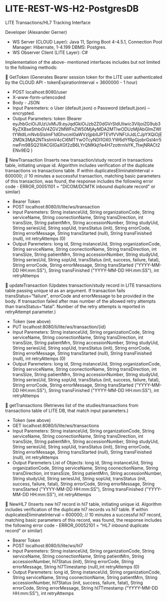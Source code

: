 
# LITE-REST-WS-H2-PostgresDB 
LITE Transactions/HL7 Tracking Interface

Developer (Alexander Gerner)

- WS Server (CLOUD Layer): Java 11, Spring Boot 4-4.5.1, Connection Pool Manager: Hibernate, 1-4.199 DBMS: Postgres. 
- WS Observer Client (LITE Layer):  C#

Implementation of the above- mentioned interfaces includes but not limited to the following methods:

	GetToken (Generates Bearer session token for the LITE user authenticated by the CLOUD API - tokenExpirationInterval = 3600000 - 1 hour)
-	POST localhost:8080/user
-	X-www-form-urlencoded
-	Body - JSON
-	Input Paremeters: 
o	User (default.json)
o	Password  (default.json) – encrypted.
-  Output Parameters: token (Bearer eyJhbGciOiJIUzUxMiJ9.eyJqdGkiOiJzb2Z0dGVrSldUIiwic3ViIjoiZG9ub3RyZXBseSthbGV4ZGV2MWFnZW50MjAyMDA2MTIwODUzMjlAbGlmZWltYWdlLmNvbSIsImF1dGhvcml0aWVzIjpbIlJPTEVfVVNFUiJdLCJpYXQiOjE2MDk3MjA2NTksImV4cCI6MTYwOTcyNDI1OX0.YW6dYfRpGjobrGsI4rr5nwFm98SQ21IIACGIGaXGf2zB6LYrQMKkjt1e4H7zottrnlsYK_TtwjNRACt2ENv9EQ )

	NewTransaction (Inserts new transaction/study record in transactions table, initiating unique id. Algorithm includes verification of the duplicate transactions vs transactions table. If within duplicatesEliminateInterval = 600000; // 10 minutes a successful transaction, matching basic parameters of this transaction, was found, the response includes the following error code   - ERROR_00051101 = "DICOM/DCMTK inbound duplicate record" or similar)
-	Bearer Token
-	POST localhost:8080/li/lite/ws/transaction
-	Input Paremeters:  Strng instanceUid, String organizationCode, String serviceName, String coonectionName, String transDirection, int transSize,
                     String patientMrn, String accessionNumber, String studyUid, String seriesUid, String sopUid, transStatus (init), 
                     String errorCode, String errorMessage, String transStarted (null), String transFinished (null),
                     int retryAttemps (0)
-	Output Paremeters: long id, Strng instanceUid, String organizationCode, String serviceName, String coonectionName, String transDirection, int transSize,
                     String patientMrn, String accessionNumber, String studyUid, String seriesUid, String sopUid, transStatus (init, success, failure, fatal), 
                     String errorCode, String errorMessage, String transStarted ("YYYY-MM-DD HH:mm:SS"), String transFinished ("YYYY-MM-DD HH:mm:SS"),
                     int retryAttemps
                     
	updateTransaction (Updates transaction/study record in LITE transactions table passing unique id as an argument. If transaction fails transStatus=”failure”, errorCode and errorMessage to be provided in the body. If transaction failed after max number of the allowed retry attempts than transStatus=”fatal”. Number of the retry attempts is reported in retryAttempt parameter.)
- Token (see above)
- PUT localhost:8080/li/lite/ws/transaction/{id}
-	Input Paremeters:  Strng instanceUid, String organizationCode, String serviceName, String coonectionName, String transDirection, int transSize,
                     String patientMrn, String accessionNumber, String studyUid, String seriesUid, String sopUid, transStatus (init), 
                     String errorCode, String errorMessage, String transStarted (null), String transFinished (null),
                     int retryAttemps (0)
-	Output Paremeters: long id, Strng instanceUid, String organizationCode, String serviceName, String coonectionName, String transDirection, int transSize,
                     String patientMrn, String accessionNumber, String studyUid, String seriesUid, String sopUid, transStatus (init, success, failure, fatal), 
                     String errorCode, String errorMessage, String transStarted ("YYYY-MM-DD HH:mm:SS"), String transFinished ("YYYY-MM-DD HH:mm:SS"),
                     int retryAttemps
                     
	getTransactions (Retrieves list of the studies/transactions from transactions table of LITE DB, that match input parameters.)
- Token (see above)
- GET localhost:8080/li/lite/ws/transactions
-	Input Paremeters:  Strng instanceUid, String organizationCode, String serviceName, String coonectionName, String transDirection, int transSize,
                     String patientMrn, String accessionNumber, String studyUid, String seriesUid, String sopUid, transStatus (init), 
                     String errorCode, String errorMessage, String transStarted (null), String transFinished (null),
                     int retryAttemps
  -	Output Paremeters List of Objects:
                     long id, Strng instanceUid, String organizationCode, String serviceName, String coonectionName, String transDirection, int transSize,
                     String patientMrn, String accessionNumber, String studyUid, String seriesUid, String sopUid, transStatus (init, success, failure, fatal), 
                     String errorCode, String errorMessage, String transStarted ("YYYY-MM-DD HH:mm:SS"), String transFinished ("YYYY-MM-DD HH:mm:SS"),
                     int retryAttemps                  
                     
	NewHL7 (Inserts new hl7 record in hl7 table, initiating unique id. Algorithm includes verification of the duplicate hl7 records vs hl7 table. If within duplicatesEliminateInterval = 600000; // 10 minutes a successful hl7 record, matching basic parameters of this record, was found, the response includes the following error code   - ERROR_00052101 = "HL7 inbound duplicate record" or similar)
-	Bearer Token
-	POST localhost:8080/li/lite/ws/hl7
-	Input Paremeters:  Strng instanceUid, String organizationCode, String serviceName, String coonectionName,
                     String patientMrn, String accessionNumber, hl7Status (init), 
                     String errorCode, String errorMessage, String hl7Timestamp (null),int retryAttemps (0)
-	Output Paremeters: long id, Strng instanceUid, String organizationCode, String serviceName, String coonectionName,
                     String patientMrn, String accessionNumber, hl7Status (init, success, failure, fatal), 
                     String errorCode, String errorMessage, String hl7Timestamp ("YYYY-MM-DD HH:mm:SS"), int retryAttemps
                     
